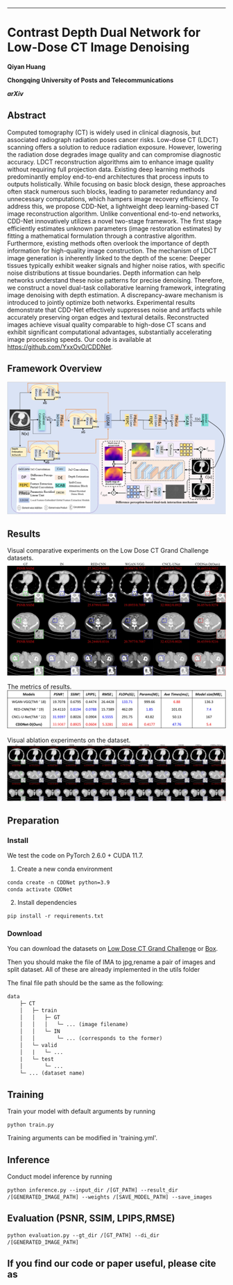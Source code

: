 

---

# Contrast Depth Dual Network for Low-Dose CT Image Denoising

**Qiyan Huang**

**Chongqing University of Posts and Telecommunications**

***arXiv***

## Abstract

Computed tomography (CT) is widely used in clinical diagnosis, but associated radiograph radiation poses cancer risks. Low-dose CT (LDCT) scanning offers a solution to reduce radiation exposure. However, lowering the radiation dose degrades image quality and can compromise diagnostic accuracy. LDCT reconstruction algorithms aim to enhance image quality without requiring full projection data. Existing deep learning methods predominantly employ end-to-end architectures that process inputs to outputs holistically. While focusing on basic block design, these approaches often stack numerous such blocks, leading to parameter redundancy and unnecessary computations, which hampers image recovery efficiency. To address this, we propose CDD-Net, a lightweight deep learning-based CT image reconstruction algorithm. Unlike conventional end-to-end networks, CDD-Net innovatively utilizes a novel two-stage framework. The first stage efficiently estimates unknown parameters (image restoration estimates) by fitting a mathematical formulation through a contrastive algorithm. Furthermore, existing methods often overlook the importance of depth information for high-quality image construction. The mechanism of LDCT image generation is inherently linked to the depth of the scene: Deeper tissues typically exhibit weaker signals and higher noise ratios, with specific noise distributions at tissue boundaries. Depth information can help networks understand these noise patterns for precise denoising. Therefore, we construct a novel dual-task collaborative learning framework, integrating image denoising with depth estimation. A discrepancy-aware mechanism is introduced to jointly optimize both networks. Experimental results demonstrate that CDD-Net effectively suppresses noise and artifacts while accurately preserving organ edges and textural details. Reconstructed images achieve visual quality comparable to high-dose CT scans and exhibit significant computational advantages, substantially accelerating image processing speeds. Our code is available at https://github.com/YxxOvO/CDDNet.

## Framework Overview

![](readme_images/framework.png)

## Results

Visual comparative experiments on the Low Dose CT Grand Challenge datasets. 
![](readme_images/comparative_experiments.jpg)

The metrics of results.
![](readme_images/metrics.jpg)

Visual ablation experiments on the dataset.
![](readme_images/ablation_experiments.jpg)

## Preparation

### Install

We test the code on PyTorch 2.6.0 + CUDA 11.7.

1. Create a new conda environment
```
conda create -n CDDNet python=3.9
conda activate CDDNet
```

2. Install dependencies
```
pip install -r requirements.txt
```

### Download

You can download the datasets on [Low Dose CT Grand Challenge](https://www.aapm.org/GrandChallenge/LowDoseCT/) or [Box](https://aapm.box.com/s/eaw4jddb53keg1bptavvvd1sf4x3pe9h).

Then you should make the file of IMA to jpg,rename a pair of images and split dataset.
All of these are already implemented in the utils folder

The final file path should be the same as the following:

```
data
    ├─ CT
    │   ├─ train
    │   │   ├─ GT
    │   │   │   └─ ... (image filename)
    │   │   └─ IN
    │   │       └─ ... (corresponds to the former)
    │   └─ valid
    │   |   └─ ...
    |   └─ test
    │       └─ ...
    └─ ... (dataset name)
```


## Training

Train your model with default arguments by running

```
python train.py
```

Training arguments can be modified in 'training.yml'.

## Inference

Conduct model inference by running

```
python inference.py --input_dir /[GT_PATH] --result_dir /[GENERATED_IMAGE_PATH] --weights /[SAVE_MODEL_PATH] --save_images
```

## Evaluation (PSNR, SSIM, LPIPS,RMSE)

```
python evaluation.py --gt_dir /[GT_PATH] --di_dir /[GENERATED_IMAGE_PATH] 
```

##  If you find our code or paper useful, please cite as

```bibtex

```
